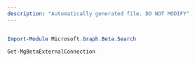 ```yaml
---
description: "Automatically generated file. DO NOT MODIFY"
---
```


```powershell

Import-Module Microsoft.Graph.Beta.Search

Get-MgBetaExternalConnection

```